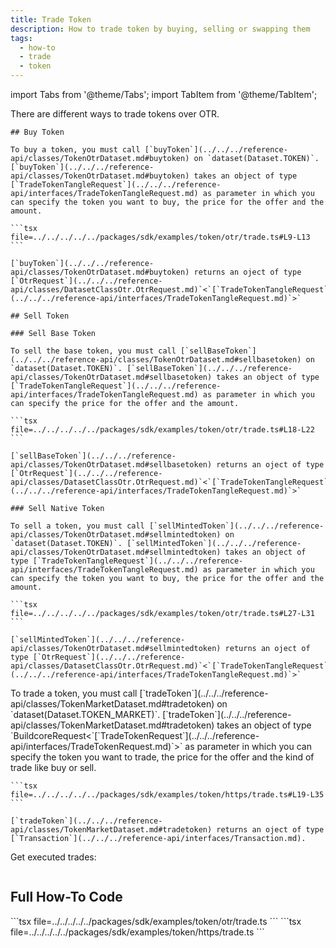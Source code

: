 ```yaml
---
title: Trade Token
description: How to trade token by buying, selling or swapping them
tags:
  - how-to
  - trade
  - token
---
```


import Tabs from '@theme/Tabs';
import TabItem from '@theme/TabItem';

<Tabs groupId="request-type">
  <TabItem value="otr" label="OTR">
    There are different ways to trade tokens over OTR.

    ## Buy Token

    To buy a token, you must call [`buyToken`](../../../reference-api/classes/TokenOtrDataset.md#buytoken) on `dataset(Dataset.TOKEN)`. [`buyToken`](../../../reference-api/classes/TokenOtrDataset.md#buytoken) takes an object of type [`TradeTokenTangleRequest`](../../../reference-api/interfaces/TradeTokenTangleRequest.md) as parameter in which you can specify the token you want to buy, the price for the offer and the amount.

    ```tsx file=../../../../../packages/sdk/examples/token/otr/trade.ts#L9-L13
    ```

    [`buyToken`](../../../reference-api/classes/TokenOtrDataset.md#buytoken) returns an oject of type [`OtrRequest`](../../../reference-api/classes/DatasetClassOtr.OtrRequest.md)`<`[`TradeTokenTangleRequest`](../../../reference-api/interfaces/TradeTokenTangleRequest.md)`>`

    ## Sell Token

    ### Sell Base Token

    To sell the base token, you must call [`sellBaseToken`](../../../reference-api/classes/TokenOtrDataset.md#sellbasetoken) on `dataset(Dataset.TOKEN)`. [`sellBaseToken`](../../../reference-api/classes/TokenOtrDataset.md#sellbasetoken) takes an object of type [`TradeTokenTangleRequest`](../../../reference-api/interfaces/TradeTokenTangleRequest.md) as parameter in which you can specify the price for the offer and the amount.

    ```tsx file=../../../../../packages/sdk/examples/token/otr/trade.ts#L18-L22
    ```

    [`sellBaseToken`](../../../reference-api/classes/TokenOtrDataset.md#sellbasetoken) returns an oject of type [`OtrRequest`](../../../reference-api/classes/DatasetClassOtr.OtrRequest.md)`<`[`TradeTokenTangleRequest`](../../../reference-api/interfaces/TradeTokenTangleRequest.md)`>`

    ### Sell Native Token

    To sell a token, you must call [`sellMintedToken`](../../../reference-api/classes/TokenOtrDataset.md#sellmintedtoken) on `dataset(Dataset.TOKEN)`. [`sellMintedToken`](../../../reference-api/classes/TokenOtrDataset.md#sellmintedtoken) takes an object of type [`TradeTokenTangleRequest`](../../../reference-api/interfaces/TradeTokenTangleRequest.md) as parameter in which you can specify the token you want to buy, the price for the offer and the amount.

    ```tsx file=../../../../../packages/sdk/examples/token/otr/trade.ts#L27-L31
    ```

    [`sellMintedToken`](../../../reference-api/classes/TokenOtrDataset.md#sellmintedtoken) returns an oject of type [`OtrRequest`](../../../reference-api/classes/DatasetClassOtr.OtrRequest.md)`<`[`TradeTokenTangleRequest`](../../../reference-api/interfaces/TradeTokenTangleRequest.md)`>`

  </TabItem>  
  <TabItem value="https" label="HTTPS">
    To trade a token, you must call [`tradeToken`](../../../reference-api/classes/TokenMarketDataset.md#tradetoken) on `dataset(Dataset.TOKEN_MARKET)`. [`tradeToken`](../../../reference-api/classes/TokenMarketDataset.md#tradetoken) takes an object of type `BuildcoreRequest<`[`TradeTokenRequest`](../../../reference-api/interfaces/TradeTokenRequest.md)`>` as parameter in which you can specify the token you want to trade, the price for the offer and the kind of trade like buy or sell.

    ```tsx file=../../../../../packages/sdk/examples/token/https/trade.ts#L19-L35
    ```

    [`tradeToken`](../../../reference-api/classes/TokenMarketDataset.md#tradetoken) returns an oject of type [`Transaction`](../../../reference-api/interfaces/Transaction.md).

  </TabItem>
</Tabs>

Get executed trades:

```tsx file=../../../../../packages/sdk/examples/token/https/trade.ts#L49-L69

```

## Full How-To Code

<Tabs groupId="request-type">
  <TabItem value="otr" label="OTR">
    ```tsx file=../../../../../packages/sdk/examples/token/otr/trade.ts
    ```
  </TabItem>  
  <TabItem value="https" label="HTTPS">
    ```tsx file=../../../../../packages/sdk/examples/token/https/trade.ts
    ```
  </TabItem>
</Tabs>
